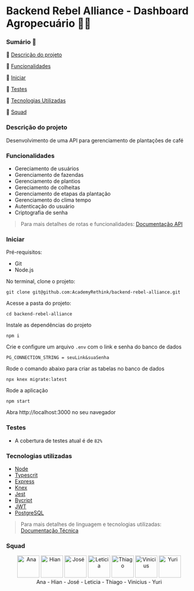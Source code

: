 # Backend Rebel Alliance - Dashboard Agropecuário 👨‍🌾
### Sumário 📇
:small_blue_diamond: [Descrição do projeto](#descrição-do-projeto)

:small_blue_diamond: [Funcionalidades](#funcionalidades)

:small_blue_diamond: [Iniciar](#iniciar)

:small_blue_diamond: [Testes](#testes)

:small_blue_diamond: [Tecnologias Utilizadas](#tecnologias-utilizadas)

:small_blue_diamond: [Squad](#squad)


### Descrição do projeto 

Desenvolvimento de uma API para gerenciamento de plantações de café

### Funcionalidades 

- Gereciamento de usuários
- Gerenciamento de fazendas
- Gerenciamento de plantios
- Gereciamento de colheitas
- Gerenciamento de etapas da plantação
- Gerenciamento do clima tempo
- Autenticação do usuário
- Criptografia de senha

>Para mais detalhes de rotas e funcionalidades: [Documentação API](https://docs.google.com/document/d/102ZZbmlU8LY9_RFKkPquUC4aj4eb8DZm72hfu0Bdgj4/edit)

### Iniciar 

Pré-requisitos:
* Git
* Node.js

No terminal, clone o projeto:

```
git clone git@github.com:AcademyRethink/backend-rebel-alliance.git
```

Acesse a pasta do projeto:

```
cd backend-rebel-alliance
```

Instale as dependências do projeto

```
npm i 
```

Crie e configure um arquivo `.env` com o link e senha do banco de dados

```
PG_CONNECTION_STRING = seuLink&suaSenha
```

Rode o comando abaixo para criar as tabelas no banco de dados

```
npx knex migrate:latest
```

Rode a aplicação 

```
npm start
```

Abra http://localhost:3000 no seu navegador 

### Testes 

* A cobertura de testes atual é de `82%`

### Tecnologias utilizadas 
- [Node](https://nodejs.org/en)
- [Typescrit](https://www.typescriptlang.org/)
- [Express](https://expressjs.com/)
- [Knex](https://knexjs.org/)
- [Jest](https://jestjs.io/pt-BR/)
- [Bycript](https://www.npmjs.com/package/bcrypt)
- [JWT](https://jwt.io/)
- [PostgreSQL](https://www.postgresql.org/)

>Para mais detalhes de linguagem e tecnologias utilizadas: [Documentação Técnica](https://docs.google.com/document/d/1Sriv2o5rSRV0hk43Ewk64vQ6elVtazbR/edit)

### Squad 

<div align="center">
  <img src="https://github.com/AcademyRethink/backend-rebel-alliance/assets/124922051/b21a6f5d-e441-46fd-bb56-fa9b848988dc" alt="Ana" width="60" height="60">
  <img src="https://github.com/AcademyRethink/backend-rebel-alliance/assets/124922051/81471041-776c-4802-973c-976f0f6bca63" alt="Hian" width="60" height="60">
  <img src="https://github.com/AcademyRethink/backend-rebel-alliance/assets/124922051/4b5c1a4c-3dda-48ae-b197-2b59437e5ed2" alt="José" width="60" height="60">
  <img src="https://github.com/AcademyRethink/backend-rebel-alliance/assets/124922051/850abc1b-b1ed-4f97-b6e3-366ac3465e0d" alt="Leticia" width="60" height="60">
  <img src="https://github.com/AcademyRethink/backend-rebel-alliance/assets/124922051/f001b245-3428-43f6-95ec-4b2fab6cd6c8" alt="Thiago" width="60" height="60">
  <img src="https://github.com/AcademyRethink/backend-rebel-alliance/assets/124922051/745b237d-4608-4b63-95a2-a7b2509f3e99" alt="Vinicius" width="60" height="60">
  <img src="https://github.com/AcademyRethink/backend-rebel-alliance/assets/124922051/974a6461-9c1f-4890-a324-d78090c28d72)" alt="Yuri" width="60" height="60">
</div>
<div align="center">
Ana - Hian - José - Leticia - Thiago - Vinicius - Yuri
</div>
